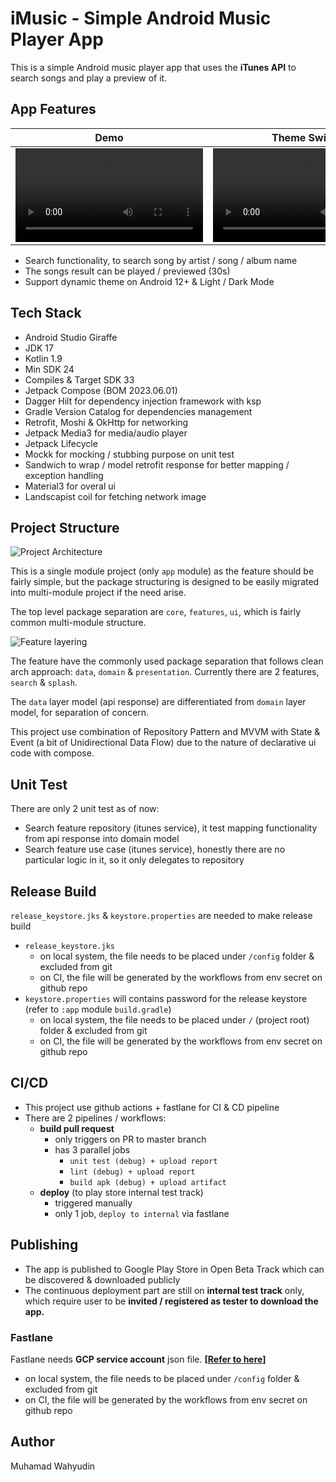 # iMusic - Simple Android Music Player App

This is a simple Android music player app that uses the **iTunes API** to search songs and play a preview of it.

## App Features

| Demo                                                                                                 | Theme Switch                                                                                                         |
|------------------------------------------------------------------------------------------------------|----------------------------------------------------------------------------------------------------------------------|
| ![Demo](https://res.cloudinary.com/hyuwah-github-io/video/upload/v1695767662/iMusic/imusic-demo.mp4) | ![Theme Switch](https://res.cloudinary.com/hyuwah-github-io/video/upload/v1695767664/iMusic/imusic-switch-theme.mp4) |

- Search functionality, to search song by artist / song / album name
- The songs result can be played / previewed (30s)
- Support dynamic theme on Android 12+ & Light / Dark Mode

## Tech Stack

- Android Studio Giraffe
- JDK 17
- Kotlin 1.9
- Min SDK 24
- Compiles & Target SDK 33
- Jetpack Compose (BOM 2023.06.01)
- Dagger Hilt for dependency injection framework with ksp
- Gradle Version Catalog for dependencies management
- Retrofit, Moshi & OkHttp for networking
- Jetpack Media3 for media/audio player
- Jetpack Lifecycle
- Mockk for mocking / stubbing purpose on unit test
- Sandwich to wrap / model retrofit response for better mapping / exception handling
- Material3 for overal ui
- Landscapist coil for fetching network image

## Project Structure

![Project Architecture](https://res.cloudinary.com/hyuwah-github-io/image/upload/v1695765855/iMusic/imusic-modules.png)

This is a single module project (only `app` module) as the feature should be fairly simple, but the package structuring is designed to be easily migrated into multi-module project if the need arise.

The top level package separation are `core`, `features`, `ui`, which is fairly common multi-module structure.

![Feature layering](https://res.cloudinary.com/hyuwah-github-io/image/upload/v1695765855/iMusic/imusic-feature-layering.png)

The feature have the commonly used package separation that follows clean arch approach: `data`, `domain` & `presentation`. Currently there are 2 features, `search` & `splash`.

The `data` layer model (api response) are differentiated from `domain` layer model, for separation of concern. 

This project use combination of Repository Pattern and MVVM with State & Event (a bit of Unidirectional Data Flow) due to the nature of declarative ui code with compose.

## Unit Test

There are only 2 unit test as of now:
- Search feature repository (itunes service), it test mapping functionality from api response into domain model
- Search feature use case (itunes service), honestly there are no particular logic in it, so it only delegates to repository

## Release Build

`release_keystore.jks` & `keystore.properties` are needed to make release build

- `release_keystore.jks`
  - on local system, the file needs to be placed under `/config` folder & excluded from git
  - on CI, the file will be generated by the workflows from env secret on github repo
- `keystore.properties` will contains password for the release keystore (refer to `:app` module `build.gradle`)
  - on local system, the file needs to be placed under `/` (project root) folder & excluded from git
  - on CI, the file will be generated by the workflows from env secret on github repo

## CI/CD

- This project use github actions + fastlane for CI & CD pipeline
- There are 2 pipelines / workflows:
  - **build pull request**
    - only triggers on PR to master branch
    - has 3 parallel jobs
      - `unit test (debug) + upload report`
      - `lint (debug) + upload report`
      - `build apk (debug) + upload artifact`
  - **deploy** (to play store internal test track)
    - triggered manually
    - only 1 job, `deploy to internal` via fastlane

## Publishing

- The app is published to Google Play Store in Open Beta Track which can be discovered & downloaded publicly
- The continuous deployment part are still on **internal test track** only, which require user to be **invited / registered as tester to download the app.**

### Fastlane

Fastlane needs **GCP service account** json file. **[[Refer to here](https://docs.fastlane.tools/getting-started/android/setup/)]**

- on local system, the file needs to be placed under `/config` folder & excluded from git
- on CI, the file will be generated by the workflows from env secret on github repo

## Author

Muhamad Wahyudin
